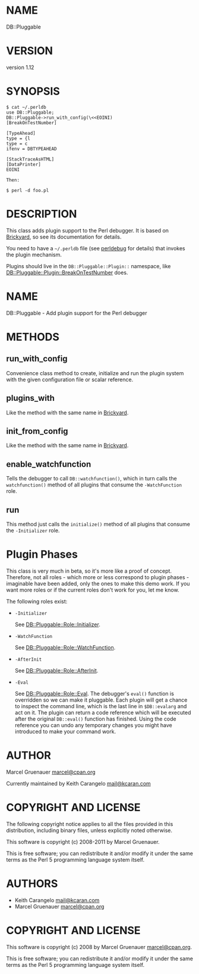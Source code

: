 # NAME

DB::Pluggable

# VERSION

version 1.12

# SYNOPSIS

    $ cat ~/.perldb
    use DB::Pluggable;
    DB::Pluggable->run_with_config(\<<EOINI)
    [BreakOnTestNumber]

    [TypeAhead]
    type = {l
    type = c
    ifenv = DBTYPEAHEAD

    [StackTraceAsHTML]
    [DataPrinter]
    EOINI

    Then:

    $ perl -d foo.pl

# DESCRIPTION

This class adds plugin support to the Perl debugger. It is based on
[Brickyard](https://metacpan.org/pod/Brickyard), so see its documentation for details.

You need to have a `~/.perldb` file (see [perldebug](https://metacpan.org/pod/perldebug) for details)
that invokes the plugin mechanism.

Plugins should live in the `DB::Pluggable::Plugin::` namespace, like
[DB::Pluggable::Plugin::BreakOnTestNumber](https://metacpan.org/pod/DB%3A%3APluggable%3A%3APlugin%3A%3ABreakOnTestNumber) does.

# NAME

DB::Pluggable - Add plugin support for the Perl debugger

# METHODS

## run\_with\_config

Convenience class method to create, initialize and run the plugin
system with the given configuration file or scalar reference.

## plugins\_with

Like the method with the same name in [Brickyard](https://metacpan.org/pod/Brickyard).

## init\_from\_config

Like the method with the same name in [Brickyard](https://metacpan.org/pod/Brickyard).

## enable\_watchfunction

Tells the debugger to call `DB::watchfunction()`, which in turn
calls the `watchfunction()` method of all plugins that consume the
`-WatchFunction` role.

## run

This method just calls the `initialize()` method of all plugins that
consume the `-Initializer` role.

# Plugin Phases

This class is very much in beta, so it's more like a proof of concept.
Therefore, not all roles - which more or less correspond to plugin
phases - imaginable have been added, only the ones to make this demo
work. If you want more roles or if the current roles don't work for
you, let me know.

The following roles exist:

- `-Initializer`

    See [DB::Pluggable::Role::Initializer](https://metacpan.org/pod/DB%3A%3APluggable%3A%3ARole%3A%3AInitializer).

- `-WatchFunction`

    See [DB::Pluggable::Role::WatchFunction](https://metacpan.org/pod/DB%3A%3APluggable%3A%3ARole%3A%3AWatchFunction).

- `-AfterInit`

    See [DB::Pluggable::Role::AfterInit](https://metacpan.org/pod/DB%3A%3APluggable%3A%3ARole%3A%3AAfterInit).

- `-Eval`

    See [DB::Pluggable::Role::Eval](https://metacpan.org/pod/DB%3A%3APluggable%3A%3ARole%3A%3AEval). The debugger's `eval()` function is
    overridden so we can make it pluggable. Each plugin will get a chance
    to inspect the command line, which is the last line in `$DB::evalarg`
    and act on it. The plugin can return a code reference which will be
    executed after the original `DB::eval()` function has finished. Using
    the code reference you can undo any temporary changes you might have
    introduced to make your command work.

# AUTHOR

Marcel Gruenauer <marcel@cpan.org>

Currently maintained by Keith Carangelo <mail@kcaran.com>

# COPYRIGHT AND LICENSE

The following copyright notice applies to all the files provided in
this distribution, including binary files, unless explicitly noted
otherwise.

This software is copyright (c) 2008-2011 by Marcel Gruenauer.

This is free software; you can redistribute it and/or modify it under
the same terms as the Perl 5 programming language system itself.

# AUTHORS

- Keith Carangelo <mail@kcaran.com>
- Marcel Gruenauer <marcel@cpan.org>

# COPYRIGHT AND LICENSE

This software is copyright (c) 2008 by Marcel Gruenauer <marcel@cpan.org>.

This is free software; you can redistribute it and/or modify it under
the same terms as the Perl 5 programming language system itself.
